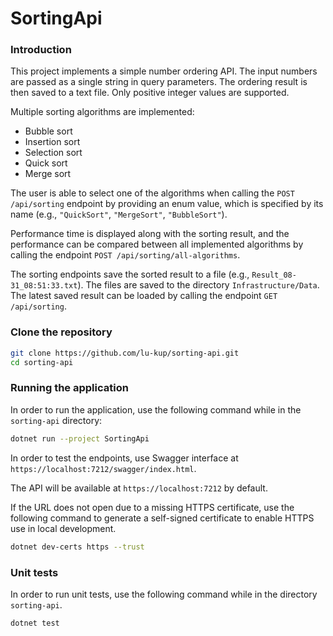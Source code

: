 # SortingApi

### Introduction

This project implements a simple number ordering API. The input numbers are passed as a single string in query parameters. The ordering result is then saved to a text file. Only positive integer values are supported.

Multiple sorting algorithms are implemented:
- Bubble sort
- Insertion sort
- Selection sort
- Quick sort
- Merge sort

The user is able to select one of the algorithms when calling the `POST /api/sorting` endpoint by providing an enum value, which is specified by its name (e.g., `"QuickSort"`, `"MergeSort"`, `"BubbleSort"`).

Performance time is displayed along with the sorting result, and the performance can be compared between all implemented algorithms by calling the endpoint `POST /api/sorting/all-algorithms`.

The sorting endpoints save the sorted result to a file (e.g., `Result_08-31_08:51:33.txt`). The files are saved to the directory `Infrastructure/Data`. The latest saved result can be loaded by calling the endpoint `GET /api/sorting`.

### Clone the repository

```bash
git clone https://github.com/lu-kup/sorting-api.git
cd sorting-api
```

### Running the application

In order to run the application, use the following command while in the `sorting-api` directory:

```bash
dotnet run --project SortingApi
```

In order to test the endpoints, use Swagger interface at `https://localhost:7212/swagger/index.html`.

The API will be available at `https://localhost:7212` by default. 

If the URL does not open due to a missing HTTPS certificate, use the following command to generate a self-signed certificate to enable HTTPS use in local development.

```bash
dotnet dev-certs https --trust
```

### Unit tests

In order to run unit tests, use the following command while in the directory `sorting-api`.
```bash
dotnet test
```
